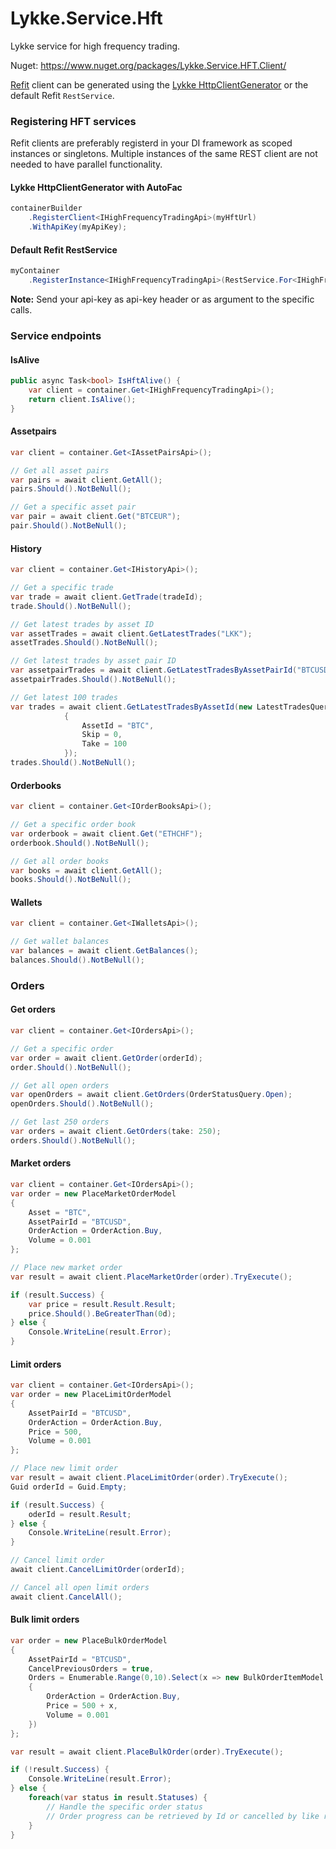 # Lykke.Service.Hft

Lykke service for high frequency trading.

Nuget: https://www.nuget.org/packages/Lykke.Service.HFT.Client/

[Refit](https://github.com/reactiveui/refit) client can be generated using the [Lykke HttpClientGenerator](https://github.com/LykkeCity/Lykke.HttpClientGenerator) or the default Refit ```RestService```.

### Registering HFT services

Refit clients are preferably registerd in your DI framework as scoped instances or singletons. Multiple instances of the same REST client are not needed to have parallel functionality.

#### Lykke HttpClientGenerator with AutoFac

```csharp
containerBuilder
    .RegisterClient<IHighFrequencyTradingApi>(myHftUrl)
    .WithApiKey(myApiKey);
```

#### Default Refit RestService

```csharp
myContainer
    .RegisterInstance<IHighFrequencyTradingApi>(RestService.For<IHighFrequencyTradingApi>(myHftUrl));
```

**Note:** Send your api-key as api-key header or as argument to the specific calls.

### Service endpoints

#### IsAlive

```csharp
public async Task<bool> IsHftAlive() {
    var client = container.Get<IHighFrequencyTradingApi>();
    return client.IsAlive();
}
```

#### Assetpairs

```csharp
var client = container.Get<IAssetPairsApi>();

// Get all asset pairs
var pairs = await client.GetAll();
pairs.Should().NotBeNull();

// Get a specific asset pair
var pair = await client.Get("BTCEUR");
pair.Should().NotBeNull();
```

#### History

```csharp
var client = container.Get<IHistoryApi>();

// Get a specific trade
var trade = await client.GetTrade(tradeId);
trade.Should().NotBeNull();

// Get latest trades by asset ID
var assetTrades = await client.GetLatestTrades("LKK");
assetTrades.Should().NotBeNull();

// Get latest trades by asset pair ID
var assetpairTrades = await client.GetLatestTradesByAssetPairId("BTCUSD");
assetpairTrades.Should().NotBeNull();

// Get latest 100 trades
var trades = await client.GetLatestTradesByAssetId(new LatestTradesQueryModel
            {
                AssetId = "BTC",
                Skip = 0,
                Take = 100
            });
trades.Should().NotBeNull();
```

#### Orderbooks

```csharp
var client = container.Get<IOrderBooksApi>();

// Get a specific order book
var orderbook = await client.Get("ETHCHF");
orderbook.Should().NotBeNull();

// Get all order books
var books = await client.GetAll();
books.Should().NotBeNull();
```

#### Wallets

```csharp
var client = container.Get<IWalletsApi>();

// Get wallet balances
var balances = await client.GetBalances();
balances.Should().NotBeNull();
```

### Orders

#### Get orders

```csharp
var client = container.Get<IOrdersApi>();

// Get a specific order
var order = await client.GetOrder(orderId);
order.Should().NotBeNull();

// Get all open orders
var openOrders = await client.GetOrders(OrderStatusQuery.Open);
openOrders.Should().NotBeNull();

// Get last 250 orders
var orders = await client.GetOrders(take: 250);
orders.Should().NotBeNull();
```

#### Market orders
```csharp
var client = container.Get<IOrdersApi>();
var order = new PlaceMarketOrderModel
{
    Asset = "BTC",
    AssetPairId = "BTCUSD",
    OrderAction = OrderAction.Buy,
    Volume = 0.001
};

// Place new market order
var result = await client.PlaceMarketOrder(order).TryExecute();

if (result.Success) {
    var price = result.Result.Result;
    price.Should().BeGreaterThan(0d);
} else {
    Console.WriteLine(result.Error);
}
```

#### Limit orders
```csharp
var client = container.Get<IOrdersApi>();
var order = new PlaceLimitOrderModel
{
    AssetPairId = "BTCUSD",
    OrderAction = OrderAction.Buy,
    Price = 500,
    Volume = 0.001
};

// Place new limit order
var result = await client.PlaceLimitOrder(order).TryExecute();
Guid orderId = Guid.Empty;

if (result.Success) {
    oderId = result.Result;
} else {
    Console.WriteLine(result.Error);
}

// Cancel limit order
await client.CancelLimitOrder(orderId);

// Cancel all open limit orders
await client.CancelAll();
```

#### Bulk limit orders
```csharp
var order = new PlaceBulkOrderModel
{
    AssetPairId = "BTCUSD",
    CancelPreviousOrders = true,
    Orders = Enumerable.Range(0,10).Select(x => new BulkOrderItemModel
    {
        OrderAction = OrderAction.Buy,
        Price = 500 + x,
        Volume = 0.001
    })
};

var result = await client.PlaceBulkOrder(order).TryExecute();

if (!result.Success) {
    Console.WriteLine(result.Error);
} else {
    foreach(var status in result.Statuses) {
        // Handle the specific order status
        // Order progress can be retrieved by Id or cancelled by like regular limit orders
    }
}
```

